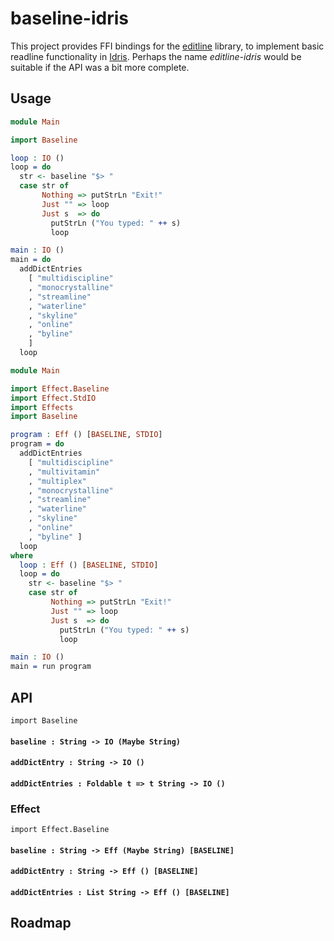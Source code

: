 # baseline-idris

This project provides FFI bindings for the [editline](https://github.com/troglobit/editline) library, to implement basic readline functionality in [Idris](https://github.com/idris-lang). Perhaps the name *editline-idris* would be suitable if the API was a bit more complete.

## Usage

```idris
module Main

import Baseline

loop : IO ()
loop = do
  str <- baseline "$> "
  case str of
       Nothing => putStrLn "Exit!"
       Just "" => loop
       Just s  => do
         putStrLn ("You typed: " ++ s)
         loop

main : IO ()
main = do
  addDictEntries
    [ "multidiscipline"
    , "monocrystalline"
    , "streamline"
    , "waterline"
    , "skyline"
    , "online"
    , "byline"
    ]
  loop
```

```idris
module Main

import Effect.Baseline
import Effect.StdIO
import Effects
import Baseline

program : Eff () [BASELINE, STDIO]
program = do
  addDictEntries
    [ "multidiscipline"
    , "multivitamin"
    , "multiplex"
    , "monocrystalline"
    , "streamline"
    , "waterline"
    , "skyline"
    , "online"
    , "byline" ]
  loop
where
  loop : Eff () [BASELINE, STDIO]
  loop = do
    str <- baseline "$> "
    case str of
         Nothing => putStrLn "Exit!"
         Just "" => loop
         Just s  => do
           putStrLn ("You typed: " ++ s)
           loop

main : IO ()
main = run program
```

## API

`import Baseline`

#### `baseline : String -> IO (Maybe String)`

#### `addDictEntry : String -> IO ()`

#### `addDictEntries : Foldable t => t String -> IO ()`

### Effect

`import Effect.Baseline`

#### `baseline : String -> Eff (Maybe String) [BASELINE]`

#### `addDictEntry : String -> Eff () [BASELINE]`

#### `addDictEntries : List String -> Eff () [BASELINE]`

## Roadmap
